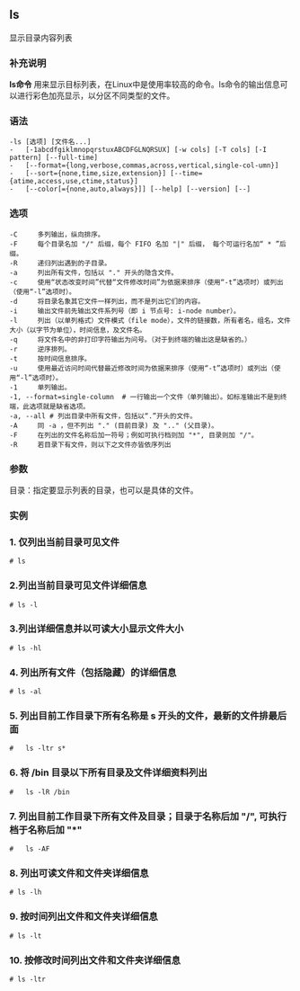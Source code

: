 ## ls ##

显示目录内容列表

### 补充说明 ###

**ls命令** 用来显示目标列表，在Linux中是使用率较高的命令。ls命令的输出信息可以进行彩色加亮显示，以分区不同类型的文件。

###  语法

	-ls [选项] [文件名...]
	-   [-1abcdfgiklmnopqrstuxABCDFGLNQRSUX] [-w cols] [-T cols] [-I pattern] [--full-time] 
	-   [--format={long,verbose,commas,across,vertical,single-col‐umn}] 
	-   [--sort={none,time,size,extension}] [--time={atime,access,use,ctime,status}] 
	-   [--color[={none,auto,always}]] [--help] [--version] [--]

###  选项

	-C     多列输出，纵向排序。
	-F     每个目录名加 "/" 后缀，每个 FIFO 名加 "|" 后缀， 每个可运行名加“ * ”后缀。
	-R     递归列出遇到的子目录。
	-a     列出所有文件，包括以 "." 开头的隐含文件。
	-c     使用“状态改变时间”代替“文件修改时间”为依据来排序（使用“-t”选项时）或列出（使用“-l”选项时）。
	-d     将目录名象其它文件一样列出，而不是列出它们的内容。
	-i     输出文件前先输出文件系列号（即 i 节点号: i-node number）。 
	-l     列出（以单列格式）文件模式（file mode），文件的链接数，所有者名，组名，文件大小（以字节为单位），时间信息，及文件名。
	-q     将文件名中的非打印字符输出为问号。（对于到终端的输出这是缺省的。）
	-r     逆序排列。
	-t     按时间信息排序。
	-u     使用最近访问时间代替最近修改时间为依据来排序（使用“-t”选项时）或列出（使用“-l”选项时）。
	-1     单列输出。
	-1, --format=single-column  # 一行输出一个文件（单列输出）。如标准输出不是到终端，此选项就是缺省选项。
	-a, --all # 列出目录中所有文件，包括以“.”开头的文件。
	-A     同 -a ，但不列出 "." (目前目录) 及 ".." (父目录)。
	-F     在列出的文件名称后加一符号；例如可执行档则加 "*", 目录则加 "/"。
    -R     若目录下有文件，则以下之文件亦皆依序列出

###  参数

目录：指定要显示列表的目录，也可以是具体的文件。

###  实例

### 1. 仅列出当前目录可见文件
	# ls       
### 2.列出当前目录可见文件详细信息
	# ls -l
### 3.列出详细信息并以可读大小显示文件大小
	# ls -hl
### 4. 列出所有文件（包括隐藏）的详细信息
	# ls -al
### 5. 列出目前工作目录下所有名称是 s 开头的文件，最新的文件排最后面
	#	ls -ltr s*
### 6. 将 /bin 目录以下所有目录及文件详细资料列出
	#	ls -lR /bin
### 7. 列出目前工作目录下所有文件及目录；目录于名称后加 "/", 可执行档于名称后加 "*"
	#	ls -AF
### 8. 列出可读文件和文件夹详细信息 
	# ls -lh
### 9. 按时间列出文件和文件夹详细信息 
	# ls -lt
### 10. 按修改时间列出文件和文件夹详细信息 
	# ls -ltr





